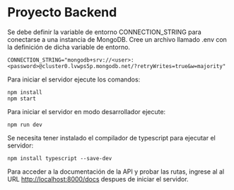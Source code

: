 # Proyecto Backend

Se debe definir la variable de entorno CONNECTION_STRING para conectarse a una instancia de MongoDB.
Cree un archivo llamado .env con la definición de dicha variable de entorno.

```console
CONNECTION_STRING="mongodb+srv://<user>:<password>@cluster0.lvwps5p.mongodb.net/?retryWrites=true&w=majority"
```

Para iniciar el servidor ejecute los comandos:

```console
npm install
npm start
```

Para iniciar el servidor en modo desarrollador ejecute:

```console
npm run dev
```

Se necesita tener instalado el compilador de typescript para ejecutar el servidor:

```console
npm install typescript --save-dev
```

Para acceder a la documentación de la API y probar las rutas, ingrese al al URL [http://localhost:8000/docs](http://localhost:8000/docs) despues de iniciar el servidor.
